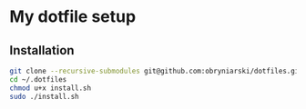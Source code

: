 # My dotfile setup

## Installation

```bash
git clone --recursive-submodules git@github.com:obryniarski/dotfiles.git ~/.dotfiles
cd ~/.dotfiles
chmod u+x install.sh
sudo ./install.sh
```
